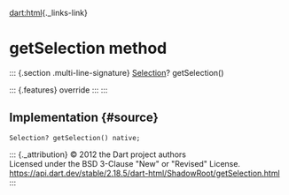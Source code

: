 [dart:html](../../dart-html/dart-html-library){._links-link}

getSelection method
===================

::: {.section .multi-line-signature}
[Selection](../selection-class)? getSelection()

::: {.features}
override
:::
:::

Implementation {#source}
--------------

``` {.language-dart data-language="dart"}
Selection? getSelection() native;
```

::: {._attribution}
© 2012 the Dart project authors\
Licensed under the BSD 3-Clause \"New\" or \"Revised\" License.\
<https://api.dart.dev/stable/2.18.5/dart-html/ShadowRoot/getSelection.html>
:::
